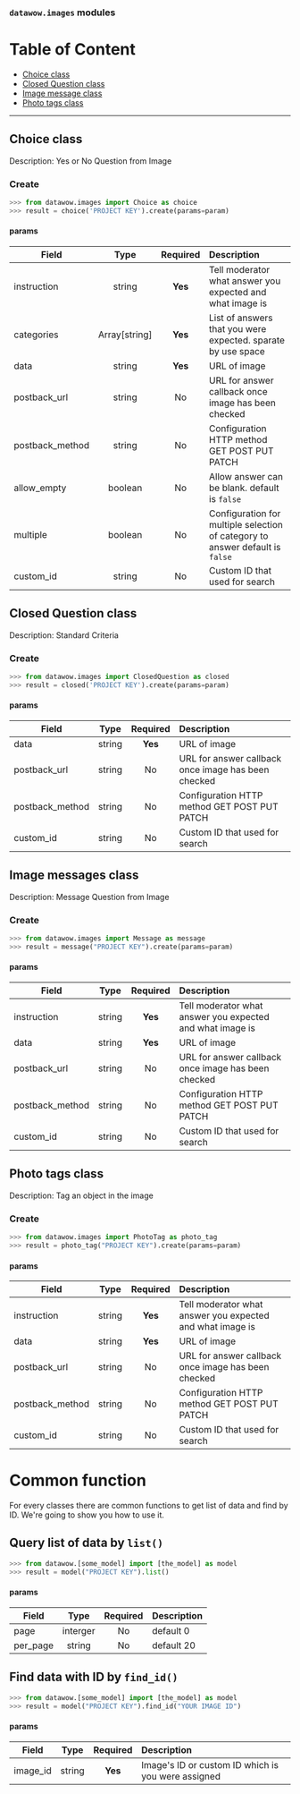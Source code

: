 ### `datawow.images` modules

# Table of Content

- [Choice class](#choice-class)
- [Closed Question class](#closed-question-class)
- [Image message class](#image-messages-class)
- [Photo tags class](#photo-tags-class)

---
## Choice class
Description: Yes or No Question from Image

### Create
```python
>>> from datawow.images import Choice as choice
>>> result = choice('PROJECT KEY').create(params=param)
```
#### params 

|Field        | Type           | Required  | Description |
| ------------- |:-------------:| :-----:| :-----|
| instruction| string|**Yes**| Tell moderator what answer you expected and what image is|
|categories | Array[string]|**Yes** | List of answers that you were expected. sparate by use space |
| data |string | **Yes** |URL of image|
| postback_url| string|No| URL for answer callback once image has been checked|
| postback_method|string | No |Configuration HTTP method GET POST PUT PATCH|
| allow_empty| boolean|No|Allow answer can be blank. default is `false`|
|multiple | boolean | No | Configuration for multiple selection of category to answer default is `false` |
| custom_id | string | No |Custom ID that used for search|


## Closed Question class
Description: Standard Criteria

### Create
```python
>>> from datawow.images import ClosedQuestion as closed
>>> result = closed('PROJECT KEY').create(params=param)
```
#### params
| Field        | Type           | Required  | Description |
| ------------- |:-------------:| :-----:| :-----|
| data     | 	string | **Yes** |URL of image|
| postback_url	     | string      | No | URL for answer callback once image has been checked|
| postback_method     | 	string | No |Configuration HTTP method GET POST PUT PATCH|
| custom_id	     | string      |   No |Custom ID that used for search|


## Image messages class
Description: Message Question from Image

### Create
```python
>>> from datawow.images import Message as message
>>> result = message("PROJECT KEY").create(params=param)
```

#### params
| Field        | Type           | Required  | Description |
| ------------- |:-------------:| :-----:| :-----|
| instruction	     | string      |   **Yes** | Tell moderator what answer you expected and what image is|
| data     | 	string | **Yes** |URL of image|
| postback_url	     | string      | No | URL for answer callback once image has been checked|
| postback_method     | 	string | No |Configuration HTTP method GET POST PUT PATCH|
| custom_id	     | string      |   No |Custom ID that used for search|



## Photo tags class
Description: Tag an object in the image

### Create
```python
>>> from datawow.images import PhotoTag as photo_tag
>>> result = photo_tag("PROJECT KEY").create(params=param)
```

#### params
| Field | Type| Required | Description |
| ------------- |:-------------:| :-----:| :-----|
|instruction| string|**Yes** |Tell moderator what answer you expected and what image is|
|data|string| **Yes** |URL of image|
|postback_url|string| No |URL for answer callback once image has been checked|
|postback_method|string | No |Configuration HTTP method GET POST PUT PATCH|
|custom_id|string|No|Custom ID that used for search|


# Common function
For every classes there are common functions to get list of data and find by ID. We're going to show you how to use it.

## Query list of data by  `list()`

```python 
>>> from datawow.[some_model] import [the_model] as model
>>> result = model("PROJECT KEY").list()
```
#### params
| Field        | Type           | Required  | Description |
| ------------- |:-------------:| :-----:| :-----|
| page     | 	interger | No | default 0|
| per_page 	     | string      | No | default 20 |


## Find data with ID by  `find_id()`
```python
>>> from datawow.[some_model] import [the_model] as model
>>> result = model("PROJECT KEY").find_id("YOUR IMAGE ID")
```
#### params
| Field        | Type           | Required  | Description |
| ------------- |:-------------:| :----:| :-----|
| image_id	     | string  |   **Yes** | Image's ID or custom ID which is you were assigned|

